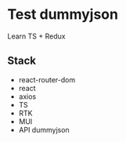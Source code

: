 # Test dummyjson

Learn TS + Redux

## Stack

- react-router-dom
- react
- axios
- TS
- RTK 
- MUI
- API dummyjson
